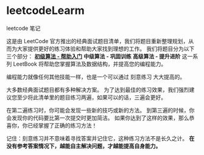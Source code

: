 # leetcodeLearm
leetcode 笔记


这是由 LeetCode 官方推出的经典面试题目清单，我们将题目重新整理规划，从而为大家提供更好的练习体验和帮助大家找到理想的工作。 我们将题目分为以下三个部分：
[**初级算法 - 帮助入门**](./src/初级算法/)
**中级算法 - 巩固训练**
**高级算法 - 提升进阶**
这一系列 LeetBook 将帮助您掌握算法及数据结构，并提高您的编程能力。

编程能力就像任何其他技能一样，也是一个可以通过 刻意练习 大大提高的。

大多数经典面试题目都有多种解决方案。 为了达到最佳的练习效果，我们强烈建议您至少将此清单里的题目练习两遍，如果可以的话，三遍会更好。

在第二遍练习时，你可能会发现一些新的技巧或新的方法。 到第三遍的时候，你会发现你的代码要比第一次提交时更加简洁。 如果你达到了这样的效果，那么恭喜你，你已经掌握了正确的练习方法！

记住：刻意练习并不意味着寻找答案并记住它，这种练习方法不是长久之计。 **在没有参考答案情况下，越能自主解决问题，才越能提高自身能力。**

